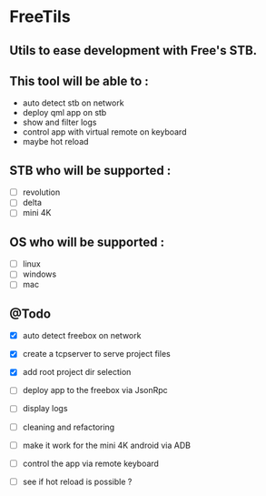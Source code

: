 # FreeTils
## Utils to ease development with Free's STB.

## This tool will be able to :
- auto detect stb on network
- deploy qml app on stb
- show and filter logs
- control app with virtual remote on keyboard
- maybe hot reload

## STB who will be supported :
- [ ] revolution
- [ ] delta
- [ ] mini 4K

## OS who will be supported :
- [ ] linux
- [ ] windows
- [ ] mac

## @Todo
- [x] auto detect freebox on network
- [x] create a tcpserver to serve project files
- [x] add root project dir selection
- [ ] deploy app to the freebox via JsonRpc
- [ ] display logs
- [ ] cleaning and refactoring
- [ ] make it work for the mini 4K android via ADB
- [ ] control the app via remote keyboard
- [ ] see if hot reload is possible ?

